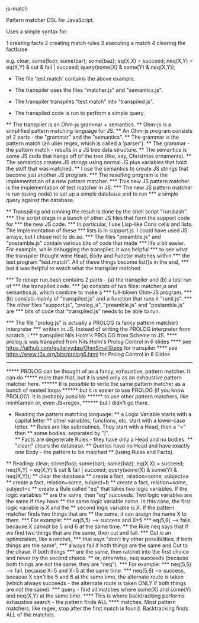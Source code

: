 js-match

Pattern matcher DSL for JavaScript.

Uses a simple syntax for:

1 creating facts
2 creating match rules
3 executing a match
4 clearing the factbase

e.g.
clear;
some(foo);
some(bar);
some(baz);
eq(X,X) = succeed;
neq(X,Y) = eq(X,Y) & cut & fail | succeed;
query(some(X) & some(Y) & neq(X,Y));

* The file 'test.match' contains the above example.

* The transpiler uses the files "matcher.js" and "semantics.js".
* The transpiler transpiles "test.match" into "transpiled.js".
* The transpiled code is run to perform a simple query.

** The transpiler is an Ohm-js grammar + semantics.
** Ohm-js is a simplified pattern matching language for JS.
** An Ohm-js program consists of 2 parts - the "grammar" and the "semantics".
** The grammar is the pattern match (an uber regex, which is called a 'parser').
** The grammar - the pattern match - results in a JS tree data structure.
** The semantics is some JS code that hangs off of the tree (like, say, Christmas ornaments).
** The semantics creates JS strings using normal JS plus variables that hold the stuff that was matched.
** I use the semantics to create JS strings that become just another JS program.
*** The resulting program is the implementation of a new pattern matcher.
*** This new JS pattern matcher is the implementation of test.matcher in JS.
*** The new JS pattern matcher is run (using node) to set up a simple database and to run
***  a simple query against the database.

** Transpiling and running the result is done by the shell script "run.bash".
*** The script drags in a bunch of other JS files that form the support code for
***   the new JS code.
*** In particular, I use Lisp-like Cons cells and lists.  The implementation of these
***  lists is in support.js.  I could have used JS arrays, but I chose not to do so.
*** The files "preamble.js" and "postamble.js" contain various bits of code that made
***  life a bit easier.  For example, while debugging the transpiler, it was helpful
***  to see what the transpiler thought were Head, Body and Functor matches within
***  the test program "test.match".  All of these things become list()s in the end,
***  but it was helpful to watch what the transpiler matched.

*** To recap: run.bash contains 2 parts - (a) the transpiler and (b) a test run of
***  the transpiled code.
*** (a) consists of two files: matcher.js and semantics.js, which combine to make a
***  full-blown Ohm-JS program.
*** (b) consists mainly of "transpiled.js" and a function that runs it "runit.js".
***  The other files "support.js", "prolog.js", "preamble.js" and "postamble.js" are
***   bits of code that "transpiled.js" needs to be able to run.

***  The file "prolog.js" is actually a PROLOG (a fancy pattern matcher) interpreter
***   written in JS.  Instead of writing the PROLOG interpreter from scratch, I
***   transpiled Nils Holm's PROLOG from Scheme to JS.
**** prolog.js was transpiled from Nils Holm's Prolog Control in 6 slides
**** see https://github.com/guitarvydas/OhmSmallSteps for transpiler
**** see https://www.t3x.org/bits/prolog6.html for Prolog Control in 6 Slides
*****
***** PROLOG can be thought of as a fancy, exhaustive, pattern matcher.  It can do
*****  more than that, but it is used only as an exhaustive pattern matcher here.
****** It is *possible* to write the same pattern matcher as a bunch of nested loops
******  but it is easier to use PROLOG (if you know PROLOG).  It is probably possible
******  to use other pattern matchers, like miniKanren or, even JS+regex,
******  but I didn't go there.

* Reading the pattern matching language:
** a Logic Variable starts with a capital letter
** other variables, functions, etc. start with a lower-case letter.
** Rules are like subroutines.  They start with a Head, then a "=" then
** some bodies, separated by "|".  
** Facts are degenerate Rules - they have only a Head and no bodies.
** "clear;" clears the database.
** Queries have no Head and have exactly one Body - the pattern to be matched
**  (using Rules and Facts).

** Reading:
clear;
some(foo);
some(bar);
some(baz);
eq(X,X) = succeed;
neq(X,Y) = eq(X,Y) & cut & fail | succeed;
query(some(X) & some(Y) & neq(X,Y));
** clear the database
** create a fact, relation=some, subject=a
** create a fact, relation=some, subject=b
** create a fact, relation=some, subject=c
** create a Rule called "eq" that takes two logic variables.  If the logic variables
**  are the same, then "eq" succeeds.  Two logic variables are the same if they have
**  the same logic variable name.  In this case, the first logic variable is X and the
**  second logic variable is X.  If the pattern matcher finds two things that are
**  the same, it can assign the name X to them.
***  For example:
***  eq(5,5) --> success and X=5
***  eq(5,6) --> fails, because X cannot be 5 and 6 at the same time.
** the Rule neq says that if we find two things that are the same, then cut and fail.
*** Cut is an optimization, like a ratchet,
***   that says "don't try other possibilities, if both things are the same",
***   always fail if both things are the same and Cut to the chase.  If both things
***   are the same, then ratchet into the first choice and never try the second choice.
** or, otherwise, neq succeeds (because both things are not the same, they are "neq").
***  For example:
***  neq(5,5) --> fail, because X=5 and X=5 at the same time.
***  neq(5,6) --> success, because X can't be 5 and 6 at the same time, the alternate route is taken (which always succeeds - the alternate route is taken ONLY if both things are not the same).
*** query - find all matches where some(X) and some(Y) and neq(X,Y) at the same time.
**** This is where backtracking performs exhaustive search - the pattern finds ALL
**** matches.  Most pattern matchers, like regex, stop after the first match is found.  Backtracking finds ALL of the matches.

